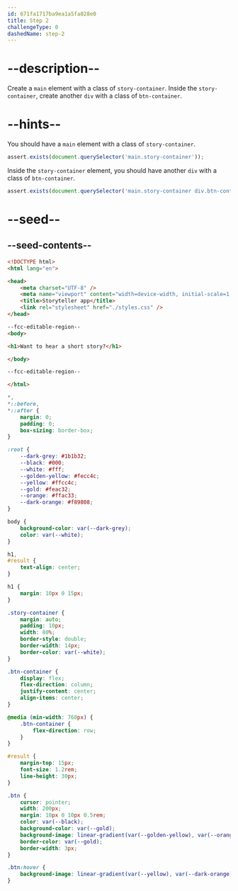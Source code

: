 ```yaml
---
id: 671fa1717ba9ea1a5fa028e0
title: Step 2
challengeType: 0
dashedName: step-2
---
```


# --description--

Create a `main` element with a class of `story-container`. Inside the `story-container`, create another `div` with a class of `btn-container`.

# --hints--

You should have a `main` element with a class of `story-container`.

```js
assert.exists(document.querySelector('main.story-container'));
```

Inside the `story-container` element, you should have another `div` with a class of `btn-container`.

```js
assert.exists(document.querySelector('main.story-container div.btn-container'));
```

# --seed--

## --seed-contents--

```html
<!DOCTYPE html>
<html lang="en">

<head>
    <meta charset="UTF-8" />
    <meta name="viewport" content="width=device-width, initial-scale=1.0" />
    <title>Storyteller app</title>
    <link rel="stylesheet" href="./styles.css" />
</head>

--fcc-editable-region--
<body>

<h1>Want to hear a short story?</h1>

</body>

--fcc-editable-region--

</html>
```

```css
*,
*::before,
*::after {
    margin: 0;
    padding: 0;
    box-sizing: border-box;
}

:root {
    --dark-grey: #1b1b32;
    --black: #000;
    --white: #fff;
    --golden-yellow: #fecc4c;
    --yellow: #ffcc4c;
    --gold: #feac32;
    --orange: #ffac33;
    --dark-orange: #f89808;
}

body {
    background-color: var(--dark-grey);
    color: var(--white);
}

h1,
#result {
    text-align: center;
}

h1 {
    margin: 10px 0 15px;
}

.story-container {
    margin: auto;
    padding: 10px;
    width: 80%;
    border-style: double;
    border-width: 14px;
    border-color: var(--white);
}

.btn-container {
    display: flex;
    flex-direction: column;
    justify-content: center;
    align-items: center;
}

@media (min-width: 760px) {
    .btn-container {
        flex-direction: row;
    }
}

#result {
    margin-top: 15px;
    font-size: 1.2rem;
    line-height: 30px;
}

.btn {
    cursor: pointer;
    width: 200px;
    margin: 10px 0 10px 0.5rem;
    color: var(--black);
    background-color: var(--gold);
    background-image: linear-gradient(var(--golden-yellow), var(--orange));
    border-color: var(--gold);
    border-width: 3px;
}

.btn:hover {
    background-image: linear-gradient(var(--yellow), var(--dark-orange));
}
```

